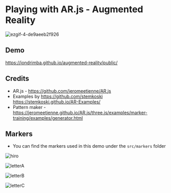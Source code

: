 # Playing with AR.js - Augmented Reality

![ezgif-4-de9aeeb2f926](https://user-images.githubusercontent.com/178548/57727671-7ac64000-7668-11e9-9aaa-d4e93f5ee442.gif)

## Demo
https://iondrimba.github.io/augmented-reality/public/

## Credits
* AR.js - https://github.com/jeromeetienne/AR.js
* Examples by  https://github.com/stemkoski https://stemkoski.github.io/AR-Examples/
* Pattern maker - https://jeromeetienne.github.io/AR.js/three.js/examples/marker-training/examples/generator.html

## Markers
* You can find the markers used in this demo under the `src/markers` folder

![hiro](https://user-images.githubusercontent.com/178548/57737067-a6552480-7680-11e9-8c3a-f2def8acf4d4.png)

![letterA](https://user-images.githubusercontent.com/178548/57737068-a6552480-7680-11e9-9959-b0df8cc71cc8.png)

![letterB](https://user-images.githubusercontent.com/178548/57737069-a6552480-7680-11e9-9498-8663e7a83684.png)

![letterC](https://user-images.githubusercontent.com/178548/57737070-a6edbb00-7680-11e9-9f93-211812a7e64d.png)
